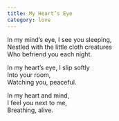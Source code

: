 ```yaml
---
title: My Heart’s Eye
category: love
---
```


In my mind’s eye, I see you sleeping,  
Nestled with the little cloth creatures  
Who befriend you each night.

In my heart’s eye, I slip softly  
Into your room,  
Watching you, peaceful.

In my heart and mind,  
I feel you next to me,  
Breathing, alive.
